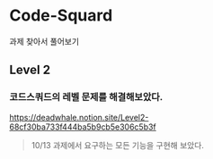 # Code-Squard
과제 찾아서 풀어보기


## Level 2
### 코드스쿼드의 레벨 문제를 해결해보았다.
https://deadwhale.notion.site/Level2-68cf30ba733f444ba5b9cb5e306c5b3f

>10/13
과제에서 요구하는 모든 기능을 구현해 보았다.
